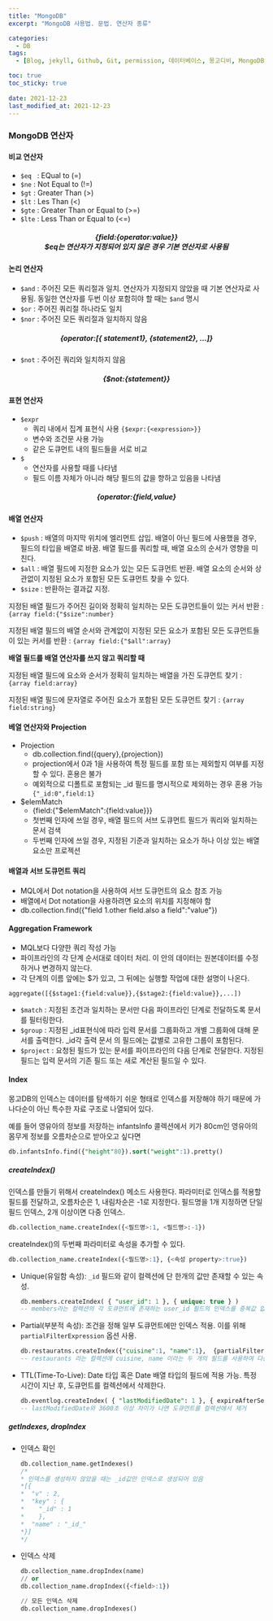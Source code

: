 ```yaml
---
title: "MongoDB"
excerpt: "MongoDB 사용법. 문법. 연산자 종류"

categories:
  - DB
tags:
  - [Blog, jekyll, Github, Git, permission, 데이터베이스, 몽고디비, MongoDB, database, 몽고DB 연산자, 몽고디비 사용]

toc: true
toc_sticky: true
 
date: 2021-12-23
last_modified_at: 2021-12-23
---
```

### MongoDB 연산자
#### 비교 연산자
* `$eq ` : EQual to (=)
* `$ne` : Not Equal to (!=)
* `$gt` : Greater Than (>)
* `$lt` : Les Than (<)
* `$gte` : Greater Than or Equal to (>=)
* `$lte` : Less Than or Equal to (<=)

##### <center>**{field:{operator:value}}**<br>$eq는 연산자가 지정되어 있지 않은 경우 기본 연산자로 사용됨</center>

#### 논리 연산자
* `$and` : 주어진 모든 쿼리절과 일치. 연산자가 지정되지 않았을 때 기본 연산자로 사용됨. 동일한 연산자를 두번 이상 포함히야 할 때는 `$and` 명시
* `$or` : 주어진 쿼리절 하나라도 일치
* `$nor` : 주어진 모든 쿼리절과 일치하지 않음
##### <center>**{operator:[{ statement1}, {statement2}, ...]}**</center>
* `$not` : 주어진 쿼리와 일치하지 않음
##### <center>**{$not:{statement}}**</center>

#### 표현 연산자
* `$expr` 
  * 쿼리 내에서 집계 표현식 사용 `{$expr:{<expression>}}`
  * 변수와 조건문 사용 가능
  * 같은 도큐먼트 내의 필드들을 서로 비교
* `$`
  * 연산자를 사용할 때를 나타냄
  * 필드 이름 자체가 아니라 해당 필드의 값을 향하고 있음을 나타냄
##### <center>**{operator:{field,value}**</center>

#### 배열 연산자
* `$push` : 배열의 마지막 위치에 엘리먼트 삽입. 배열이 아닌 필드에 사용했을 경우, 필드의 타입을 배열로 바꿈. 배열 필드를 쿼리할 때, 배열 요소의 순서가 영향을 미친다.
* `$all` : 배열 필드에 지정한 요소가 있는 모든 도큐먼트 반환. 배열 요소의 순서와 상관없이 지정된 요소가 포함된 모든 도큐먼트 찾을 수 있다.
* `$size` : 반환하는 결과값 지정.

지정된 배열 필드가 주어진 길이와 정확히 일치하는 모든 도큐먼트들이 있는 커서 반환 : `{array field:{"$size":number}`

지정된 배열 필드의 배열 순서와 관계없이 지정된 모든 요소가 포함된 모든 도큐먼트들이 있는 커서를 반환 : `{array field:{"$all":array}`

**배열 필드를 배열 연산자를 쓰지 않고 쿼리할 때**

지정된 배열 필드에 요소와 순서가 정확히 일치하는 배열을 가진 도큐먼트 찾기 : `{array field:array}`

지정된 배열 필드에 문자열로 주어진 요소가 포함된 모든 도큐먼트 찾기 : `{array field:string}`

#### 베열 연산자와 Projection
* Projection
  * db.collection.find({query},{projection})
  * projection에서 0과 1을 사용하여 특정 필드를 포함 또는 제외할지 여부를 지정할 수 있다. 혼용은 불가
  * 예외적으로 디폴트로 포함되는 _id 필드를 명시적으로 제외하는 경우 혼용 가능 `{"_id:0",field:1}`
* $elemMatch
  * {field:{"$elemMatch":{field:value}}}
  * 첫번째 인자에 쓰일 경우, 배열 필드의 서브 도큐먼트 필드가 쿼리와 일치하는 문서 검색
  * 두번째 인자에 쓰일 경우, 지정된 기준과 일치하는 요소가 하나 이상 있는 배열 요소만 프로젝션

#### 배열과 서브 도큐먼트 쿼리
* MQL에서 Dot notation을 사용하여 서브 도큐먼트의 요소 참조 가능
* 배열에서 Dot notation을 사용하려면 요소의 위치를 지정해야 함
* db.collection.find({"field 1.other field.also a field":"value"})

#### Aggregation Framework
* MQL보다 다양한 쿼리 작성 가능
* 파이프라인의 각 단계 순서대로 데이터 처리. 이 안의 데이터는 원본데이터를 수정하거나 변경하지 않는다.
* 각 단계의 이름 앞에는 $가 있고, 그 뒤에는 실행할 작업에 대한 설명이 나온다.

`aggregate([{$stage1:{field:value}},{$stage2:{field:value}},...])`

* `$match` : 지정된 조건과 일치하는 문서만 다음 파이프라인 단계로 전달하도록 문서를 필터링한다.
* `$group` : 지정된 _id표현식에 따라 입력 문서를 그룹화하고 개별 그룹화에 대해 문서를 출력한다. _id각 출력 문서 의 필드에는 값별로 고유한 그룹이 포함된다.
* `$project` : 요청된 필드가 있는 문서를 파이프라인의 다음 단계로 전달한다. 지정된 필드는 입력 문서의 기존 필드 또는 새로 계산된 필드일 수 있다.

#### Index
몽고DB의 인덱스는 데이터를 탐색하기 쉬운 형태로 인덱스를 저장해야 하기 때문에 가나다순이 아닌 특수한 자료 구조로 나열되어 있다.

예를 들어 영유아의 정보를 저장하는 infantsInfo 콜렉션에서 키가 80cm인 영유아의 몸무게 정보를 오름차순으로 받아오고 싶다면
```sql
db.infantsInfo.find({"height"80}).sort("weight":1).pretty()
```

##### createIndex()
인덱스를 만들기 위해서 createIndex() 메소드 사용한다. 파라미터로 인덱스를 적용할 필드를 전달하고, 오름차순은 1, 내림차순은 -1로 지정한다. 필드명을 1개 지정하면 단일 필드 인덱스, 2개 이상이면 다중 인덱스.

```sql
db.collection_name.createIndex({<필드명>:1, <필드명>:-1})
```

createIndex()의 두번째 파라미터로 속성을 추가할 수 있다.
```sql
db.collection_name.createIndex({<필드명>:1}, {<속성 property>:true})
```

* Unique(유일함 속성): `_id` 필드와 같이 컬렉션에 단 한개의 값만 존재할 수 있는 속성.
  ```sql
  db.members.createIndex( { "user_id": 1 }, { unique: true } )
  -- members라는 컬렉션의 각 도큐먼트에 존재하는 user_id 필드의 인덱스를 중복값 없는 유일한 필드로 생성
  ```

* Partial(부분적 속성): 조건을 정해 일부 도큐먼트에만 인덱스 적용. 이를 위해 `partialFilterExpression` 옵션 사용.
  ```sql
  db.restauratns.createIndex({"cuisine":1, "name":1},  {partialFilterExpression:{ rating: {$gt:4}}})
  -- restaurants 라는 컬렉션에 cuisine, name 이라는 두 개의 필드를 사용하여 다중 인덱스 생성
  ```

* TTL(Time-To-Live): Date 타입 혹은 Date 배열 타입의 필드에 적용 가능. 특정 시간이 지난 후, 도큐먼트를 컬렉션에서 삭제한다.
  ```sql
  db.eventlog.createIndex( { "lastModifiedDate": 1 }, { expireAfterSeconds: 3600 } )
  -- lastModifiedDate와 3600초 이상 차이가 나면 도큐먼트를 컬렉션에서 제거
  ```

##### getIndexes, dropIndex
* 인덱스 확인
  ```sql
  db.collection_name.getIndexes()
  /* 
  * 인덱스를 생성하지 않았을 때는 _id값만 인덱스로 생성되어 있음
  *[{
  *  "v" : 2,
  *  "key" : {
  *    "_id" : 1
  *    },
  *  "name" : "_id_"
  *}]
  */
  ```
* 인덱스 삭제
  ```sql
  db.collection_name.dropIndex(name)
  // or
  db.collection_name.dropIndex({<field>:1})

  // 모든 인덱스 삭제
  db.collection_name.dropIndexes()
  ```